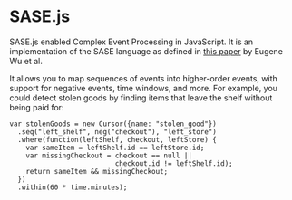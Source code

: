 # SASE.js

SASE.js enabled Complex Event Processing in JavaScript. It is an implementation of the SASE language as defined in [this paper](https://www.cs.duke.edu/courses/spring08/cps399.28/papers/sigmod06-DiaoEtAl-event_processing_over_stream.pdf) by Eugene Wu et al.

It allows you to map sequences of events into higher-order events, with support for negative events, time windows, and more. For example, you could detect stolen goods by finding items that leave the shelf without being paid for:

```
var stolenGoods = new Cursor({name: "stolen_good"})
  .seq("left_shelf", neg("checkout"), "left_store")
  .where(function(leftShelf, checkout, leftStore) {
    var sameItem = leftShelf.id == leftStore.id;
    var missingCheckout = checkout == null ||
                          checkout.id != leftShelf.id);
    return sameItem && missingCheckout;
  })
  .within(60 * time.minutes);
```